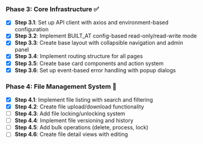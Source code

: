 ### Phase 3: Core Infrastructure ✅
- [x] **Step 3.1**: Set up API client with axios and environment-based configuration
- [x] **Step 3.2**: Implement BUILT_AT config-based read-only/read-write mode
- [x] **Step 3.3**: Create base layout with collapsible navigation and admin panel
- [x] **Step 3.4**: Implement routing structure for all pages
- [x] **Step 3.5**: Create base card components and action system
- [x] **Step 3.6**: Set up event-based error handling with popup dialogs

### Phase 4: File Management System 🚧
- [x] **Step 4.1**: Implement file listing with search and filtering
- [x] **Step 4.2**: Create file upload/download functionality
- [ ] **Step 4.3**: Add file locking/unlocking system
- [ ] **Step 4.4**: Implement file versioning and history
- [ ] **Step 4.5**: Add bulk operations (delete, process, lock)
- [ ] **Step 4.6**: Create file detail views with editing 